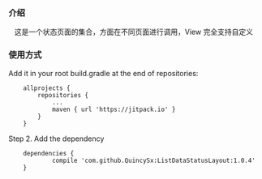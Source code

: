 ### 介绍
    这是一个状态页面的集合，方面在不同页面进行调用，View 完全支持自定义
### 使用方式
Add it in your root build.gradle at the end of repositories:
```
	allprojects {
		repositories {
			...
			maven { url 'https://jitpack.io' }
		}
	}
```
Step 2. Add the dependency
```
	dependencies {
	        compile 'com.github.QuincySx:ListDataStatusLayout:1.0.4'
	}
```
